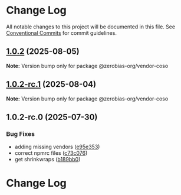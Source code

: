# Change Log

All notable changes to this project will be documented in this file.
See [Conventional Commits](https://conventionalcommits.org) for commit guidelines.

## [1.0.2](https://github.com/zerobias-org/vendor/compare/@zerobias-org/vendor-coso@1.0.2-rc.1...@zerobias-org/vendor-coso@1.0.2) (2025-08-05)

**Note:** Version bump only for package @zerobias-org/vendor-coso





## [1.0.2-rc.1](https://github.com/zerobias-org/vendor/compare/@zerobias-org/vendor-coso@1.0.2-rc.0...@zerobias-org/vendor-coso@1.0.2-rc.1) (2025-08-04)

**Note:** Version bump only for package @zerobias-org/vendor-coso





## 1.0.2-rc.0 (2025-07-30)


### Bug Fixes

* adding missing vendors ([e95e353](https://github.com/zerobias-org/vendor/commit/e95e35309a1812973f4536f535eee460edc5414c))
* correct npmrc files ([c73c076](https://github.com/zerobias-org/vendor/commit/c73c0761e1e567cc0c2f0f8179725016d11caf8c))
* get shrinkwraps ([b189bb0](https://github.com/zerobias-org/vendor/commit/b189bb0cf53ad66427530ccc0eab7824527942d3))





# Change Log

